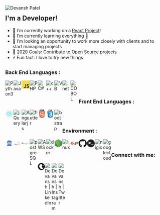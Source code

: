 <img align="left" alt="Devansh Patel" width="526px" src="https://user-images.githubusercontent.com/47987252/94840436-ce1c6800-03ee-11eb-8550-0d4bfc948763.png" />


## I'm a Developer!

- 🔭 I’m currently working on a [React Project][project]!
- 🌱 I’m currently learning everything 🤣
- 👯 I’m looking an opportunity to work more closely with clients and to start managing projects
- 🥅 2020 Goals: Contribute to Open Source projects
- ⚡ Fun fact: I love to try new things

### Back End Languages :
[<img align="left" alt="Python3" width="26px" src="https://i.pinimg.com/236x/ed/66/63/ed666327dd3ce274d94f2b3547155891.jpg" />][website]
[<img align="left" alt="Java" width="26px" src="https://i.pinimg.com/236x/85/44/da/8544dac44077c26e351801c7181a9e12.jpg" />][website]
[<img align="left" alt="JavaScript" width="26px" src="https://raw.githubusercontent.com/github/explore/80688e429a7d4ef2fca1e82350fe8e3517d3494d/topics/javascript/javascript.png" />][website]
[<img align="left" alt="PHP" width="26px" src="https://i.pinimg.com/236x/cd/e1/24/cde124ad6037a985f4cd9b6538c894eb.jpg" />][website]
[<img align="left" alt="C#" width="26px" src="https://i.pinimg.com/236x/44/4a/92/444a92f08243994d7c33ecbbb97b3898.jpg" />][website]
[<img align="left" alt="c++" width="26px" src="https://i.pinimg.com/236x/0b/84/9c/0b849c72f38362fe12072a4916660013.jpg" />][website]
[<img align="left" alt="VB" width="26px" src="https://i.pinimg.com/236x/29/9a/7c/299a7ca899b8dfdc92159ea12caa874e.jpg" />][website]
[<img align="left" alt=".net" width="26px" src="https://i.pinimg.com/236x/ed/54/87/ed5487cdf75aa7ae06e257c2ea143833.jpg" />][website]
[<img align="left" alt="COBOL" width="26px" src="https://i.pinimg.com/236x/73/22/4f/73224ff83996ff1edc9c3532e965d393.jpg" />][website]

<br />
<br />

### Front End Languages :
[<img align="left" alt="React" width="26px" src="https://raw.githubusercontent.com/github/explore/80688e429a7d4ef2fca1e82350fe8e3517d3494d/topics/react/react.png" />][website]
[<img align="left" alt="jQuery" width="26px" src="https://i.pinimg.com/236x/33/4f/8f/334f8ff060596922581358afb64c8aaa.jpg" />][website]
[<img align="left" alt="Angularjs" width="26px" src="https://i.pinimg.com/236x/63/f8/3d/63f83de74ab02bef52cb8c92da82cf54.jpg" />][website]
[<img align="left" alt="flutter" width="26px" src="https://i.pinimg.com/236x/30/2a/5f/302a5ffe3a6e497797251f1f73ae8905.jpg" />][website]
[<img align="left" alt="HTML5" width="26px" src="https://raw.githubusercontent.com/github/explore/80688e429a7d4ef2fca1e82350fe8e3517d3494d/topics/html/html.png" />][website]
[<img align="left" alt="CSS3" width="26px" src="https://raw.githubusercontent.com/github/explore/80688e429a7d4ef2fca1e82350fe8e3517d3494d/topics/css/css.png" />][website]
[<img align="left" alt="bootstrap" width="26px" src="https://i.pinimg.com/236x/2f/14/70/2f14706bc2d93675710b13fb77f42c89.jpg" />][website]

<br />
<br />

### Environment :
[<img align="left" alt="SQL" width="26px" src="https://raw.githubusercontent.com/github/explore/80688e429a7d4ef2fca1e82350fe8e3517d3494d/topics/sql/sql.png" />][website]
[<img align="left" alt="MySQL" width="26px" src="https://raw.githubusercontent.com/github/explore/80688e429a7d4ef2fca1e82350fe8e3517d3494d/topics/mysql/mysql.png" />][website]
[<img align="left" alt="MongoDB" width="26px" src="https://raw.githubusercontent.com/github/explore/80688e429a7d4ef2fca1e82350fe8e3517d3494d/topics/mongodb/mongodb.png" />][website]
[<img align="left" alt="postgreSQL" width="26px" src="https://i.pinimg.com/236x/3c/a9/4a/3ca94a7ab1ec99f374e0ad6d080c2d9e.jpg" />][website]
[<img align="left" alt="AWS" width="26px" src="https://i.pinimg.com/236x/14/1a/0b/141a0bfe6f46db026a0119240dcaef3e.jpg" />][website]
[<img align="left" alt="docker" width="26px" src="https://i.pinimg.com/236x/20/d4/08/20d40840a4cc366b7e1caa35251df211.jpg" />][website]
[<img align="left" alt="Node.js" width="26px" src="https://raw.githubusercontent.com/github/explore/80688e429a7d4ef2fca1e82350fe8e3517d3494d/topics/nodejs/nodejs.png" />][website]
[<img align="left" alt="linux" width="26px" src="https://i.pinimg.com/236x/9d/53/1c/9d531cbb7484059d837749b011fb11b9.jpg" />][website]
[<img align="left" alt="Git" width="26px" src="https://raw.githubusercontent.com/github/explore/80688e429a7d4ef2fca1e82350fe8e3517d3494d/topics/git/git.png" />][website]
[<img align="left" alt="GitHub" width="26px" src="https://raw.githubusercontent.com/github/explore/78df643247d429f6cc873026c0622819ad797942/topics/github/github.png" />][website]
[<img align="left" alt="Terminal" width="26px" src="https://raw.githubusercontent.com/github/explore/80688e429a7d4ef2fca1e82350fe8e3517d3494d/topics/terminal/terminal.png" />][website]
[<img align="left" alt="nigix" width="26px" src="https://i.pinimg.com/236x/ba/19/7f/ba197f094806a73fbe263d82d9444a5c.jpg" />][website]
[<img align="left" alt="googlecloud" width="26px" src="https://i.pinimg.com/236x/2c/45/34/2c453428a9dd2325528bc3dfc7f948c5.jpg" />][website]


<br />


### Connect with me:

[<img align="left" alt="codeSTACKr.com" width="22px" src="https://raw.githubusercontent.com/iconic/open-iconic/master/svg/globe.svg" />][website]
[<img align="left" alt="Devansh | LinkedIn" width="22px" src="https://cdn.jsdelivr.net/npm/simple-icons@v3/icons/linkedin.svg" />][linkedin]
[<img align="left" alt="Devansh | Instagram" width="22px" src="https://cdn.jsdelivr.net/npm/simple-icons@v3/icons/instagram.svg" />][instagram]
[<img align="left" alt="Devansh | Twitter" width="22px" src="https://cdn.jsdelivr.net/npm/simple-icons@v3/icons/twitter.svg" />][twitter]

[project]: https://123
[website]: https://codeSTACKr.com
[twitter]: https://twitter.com/swag_shadow_
[instagram]: https://www.instagram.com/swag_shadow_devansh/
[linkedin]: https://www.linkedin.com/in/devansh-patel93/

